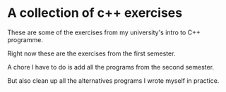 # A collection of c++ exercises

These are some of the exercises from my university's intro to C++ programme.

Right now these are the exercises from the first semester. 

A chore I have to do is add all the programs from the second semester.

But also clean up all the alternatives programs I wrote myself in practice.
